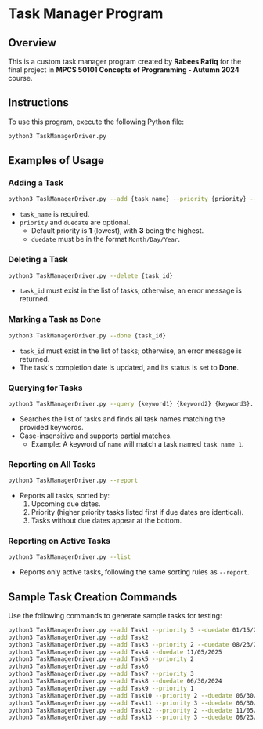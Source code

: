 # Task Manager Program

## Overview
This is a custom task manager program created by **Rabees Rafiq** for the final project in **MPCS 50101 Concepts of Programming - Autumn 2024** course.

## Instructions
To use this program, execute the following Python file:

```bash
python3 TaskManagerDriver.py
```

## Examples of Usage
### Adding a Task
```bash
python3 TaskManagerDriver.py --add {task_name} --priority {priority} --duedate {duedate}
```
- `task_name` is required.
- `priority` and `duedate` are optional.
  - Default priority is **1** (lowest), with **3** being the highest.
  - `duedate` must be in the format `Month/Day/Year`.

### Deleting a Task
```bash
python3 TaskManagerDriver.py --delete {task_id}
```
- `task_id` must exist in the list of tasks; otherwise, an error message is returned.

### Marking a Task as Done
```bash
python3 TaskManagerDriver.py --done {task_id}
```
- `task_id` must exist in the list of tasks; otherwise, an error message is returned.
- The task's completion date is updated, and its status is set to **Done**.

### Querying for Tasks
```bash
python3 TaskManagerDriver.py --query {keyword1} {keyword2} {keyword3}...
```
- Searches the list of tasks and finds all task names matching the provided keywords.
- Case-insensitive and supports partial matches.
  - Example: A keyword of `name` will match a task named `task name 1`.

### Reporting on All Tasks
```bash
python3 TaskManagerDriver.py --report
```
- Reports all tasks, sorted by:
  1. Upcoming due dates.
  2. Priority (higher priority tasks listed first if due dates are identical).
  3. Tasks without due dates appear at the bottom.

### Reporting on Active Tasks
```bash
python3 TaskManagerDriver.py --list
```
- Reports only active tasks, following the same sorting rules as `--report`.

## Sample Task Creation Commands
Use the following commands to generate sample tasks for testing:

```bash
python3 TaskManagerDriver.py --add Task1 --priority 3 --duedate 01/15/2024
python3 TaskManagerDriver.py --add Task2
python3 TaskManagerDriver.py --add Task3 --priority 2 --duedate 08/23/2028
python3 TaskManagerDriver.py --add Task4 --duedate 11/05/2025
python3 TaskManagerDriver.py --add Task5 --priority 2
python3 TaskManagerDriver.py --add Task6
python3 TaskManagerDriver.py --add Task7 --priority 3
python3 TaskManagerDriver.py --add Task8 --duedate 06/30/2024
python3 TaskManagerDriver.py --add Task9 --priority 1
python3 TaskManagerDriver.py --add Task10 --priority 2 --duedate 06/30/2024
python3 TaskManagerDriver.py --add Task11 --priority 3 --duedate 06/30/2024
python3 TaskManagerDriver.py --add Task12 --priority 2 --duedate 11/05/2025
python3 TaskManagerDriver.py --add Task13 --priority 3 --duedate 08/23/2028
```


